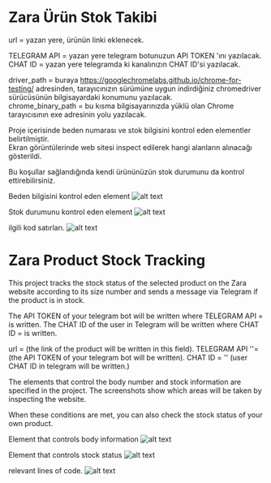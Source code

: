 # Zara Ürün Stok Takibi

url = yazan yere, ürünün linki eklenecek.

TELEGRAM API = yazan yere telegram botunuzun API TOKEN 'ını yazılacak.  
CHAT ID = yazan yere telegramda ki kanalınızın CHAT ID'si yazılacak.  

driver_path = buraya https://googlechromelabs.github.io/chrome-for-testing/ adresinden, tarayıcınızın sürümüne uygun indirdiğiniz chromedriver sürücüsünün bilgisayardaki konumunu yazılacak.  
chrome_binary_path = bu kısma bilgisayarınızda yüklü olan Chrome tarayıcısının exe adresinin yolu yazılacak.  

Proje içerisinde beden numarası ve stok bilgisini kontrol eden elementler belirtilmiştir.  
Ekran görüntülerinde web sitesi inspect edilerek hangi alanların alınacağı gösterildi.  

Bu koşullar sağlandığında kendi ürününüzün stok durumunu da kontrol ettirebilirsiniz.  

Beden bilgisini kontrol eden element
![alt text](https://img001.prntscr.com/file/img001/uGXfan5USe6tLtOQR6fUqw.png)

Stok durumunu kontrol eden element
![alt text](https://img001.prntscr.com/file/img001/v4jh-28fRV22Nvy5Olyl6A.png)

ilgili kod satırları.
![alt text](https://img001.prntscr.com/file/img001/28bn9LaYRveER-Zy88rSrQ.png)






# Zara Product Stock Tracking 
This project tracks the stock status of the selected product on the Zara website according to its size number and sends a message via Telegram if the product is in stock.

The API TOKEN of your telegram bot will be written where TELEGRAM API = is written. The CHAT ID of the user in Telegram will be written where CHAT ID = is written.

url = (the link of the product will be written in this field).
TELEGRAM API ''= (the API TOKEN of your telegram bot will be written).
CHAT ID = '' (user CHAT ID in telegram will be written.)

The elements that control the body number and stock information are specified in the project.
The screenshots show which areas will be taken by inspecting the website.

When these conditions are met, you can also check the stock status of your own product.

Element that controls body information
![alt text](https://img001.prntscr.com/file/img001/uGXfan5USe6tLtOQR6fUqw.png)

Element that controls stock status
![alt text](https://img001.prntscr.com/file/img001/v4jh-28fRV22Nvy5Olyl6A.png)

relevant lines of code.
![alt text](https://img001.prntscr.com/file/img001/28bn9LaYRveER-Zy88rSrQ.png)
